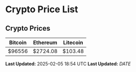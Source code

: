# Crypto Price List

## Crypto Prices
| Bitcoin | Ethereum | Litecoin |
| ------- | -------- | -------- |
| $96556 | $2724.08 | $103.48 |
**Last Updated:** 2025-02-05 18:54 UTC
**Last Updated:** $DATE$
